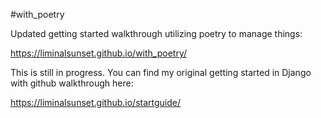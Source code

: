 #with_poetry

Updated getting started walkthrough utilizing poetry to manage things:

https://liminalsunset.github.io/with_poetry/

This is still in progress. You can find my original getting started in Django with github walkthrough here:

https://liminalsunset.github.io/startguide/